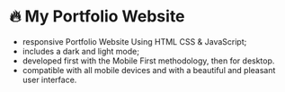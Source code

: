 # 🔥 My Portfolio Website

- responsive Portfolio Website Using HTML CSS & JavaScript;
- includes a dark and light mode;
- developed first with the Mobile First methodology, then for desktop.
- compatible with all mobile devices and with a beautiful and pleasant user interface.